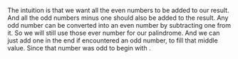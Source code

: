 The intuition is that we want all the even numbers to be added to our result. And all the odd numbers minus one should also be added to the result.
Any odd number can be converted into an even number by subtracting one from it. So we will still use those ever number for our palindrome. And we can just add one in the end if encountered an odd number, to fill that middle value. Since that number was odd to begin with .